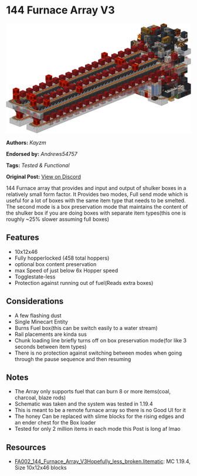 # 144 Furnace Array V3
<img alt="area_render_2_.png" src="images/area_render_2_.png?raw=1" height="300px">

**Authors:** *Kayzm*

**Endorsed by:** *Andrews54757*

**Tags:** *Tested & Functional*

**Original Post:** [View on Discord](https://discord.com/channels/1375556143186837695/1388179555528998963)

144 Furnace array that provides and input and output of shulker boxes in a relatively small form factor. It Provides two modes, Full send mode which is useful for a lot of boxes with the same item type that needs to be smelted. The second mode is a box preservation mode that maintains the content of the shulker box if you are doing boxes with separate item types(this one is roughly ~25% slower assuming full boxes)

## Features
- 10x12x46
- Fully hopperlocked (458 total hoppers)
- optional box content preservation
- max Speed of just below 6x Hopper speed
- Togglestate-less
- Protection against running out of fuel(Reads extra boxes)

## Considerations
- A few flashing dust
- Single Minecart Entity
- Burns Fuel box(this can be switch easily to a water stream)
- Rail placements are kinda sus
- Chunk loading line briefly turns off on box preservation mode(for like 3 seconds between item types)
- There is no protection against switching between modes when going through the pause sequence and then resuming

## Notes
- The Array only supports fuel that can burn 8 or more items(coal, charcoal, blaze rods)
- Schematic was taken and the system was tested in 1.19.4
- This is meant to be a remote furnace array so there is no Good UI for it
- The honey Can be replaced with slime blocks for the rising edges and an ender chest for the Box loader
- Tested for only 2 million items in each mode
this Post is long af lmao

## Resources
- [FA002_144_Furnace_Array_V3Hopefully_less_broken.litematic](attachments/FA002_144_Furnace_Array_V3Hopefully_less_broken.litematic): MC 1.19.4, Size 10x12x46 blocks
